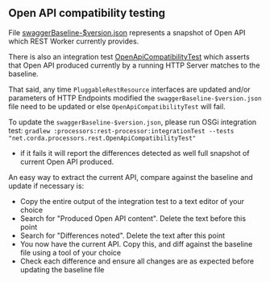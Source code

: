 ## Open API compatibility testing

File [swaggerBaseline-$version.json](./swaggerBaseline-v5_1.json) represents a snapshot of Open API which REST Worker currently
provides.

There is also an integration test [OpenApiCompatibilityTest](../kotlin/net/corda/processors/rest/OpenApiCompatibilityTest.kt)
which asserts that Open API produced currently by a running HTTP Server matches to the baseline.

That said, any time `PluggableRestResource` interfaces are updated and/or parameters of HTTP Endpoints 
modified the `swaggerBaseline-$version.json` file need to be updated or else `OpenApiCompatibilityTest` will fail.

To update the `swaggerBaseline-$version.json`, please run OSGi integration test:
`gradlew :processors:rest-processor:integrationTest --tests "net.corda.processors.rest.OpenApiCompatibilityTest"`
- if it fails it will report the differences detected as well full snapshot of current Open API produced.

An easy way to extract the current API, compare against the baseline and update if necessary is:

- Copy the entire output of the integration test to a text editor of your choice
- Search for "Produced Open API content". Delete the text before this point
- Search for "Differences noted". Delete the text after this point
- You now have the current API. Copy this, and diff against the baseline file using a tool of your choice
- Check each difference and ensure all changes are as expected before updating the baseline file
